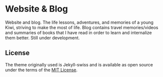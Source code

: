 # Website & Blog

Website and blog. The life lessons, adventures, and memories of a young Kiwi, striving to make the most of life. Blog contains travel memories/videos and summaries of books that I have read in order to learn and internalize them better. 
Still under development. 

## License

The theme originally used is Jekyll-swiss and is available as open source under the terms of the [MIT License](http://opensource.org/licenses/MIT).

